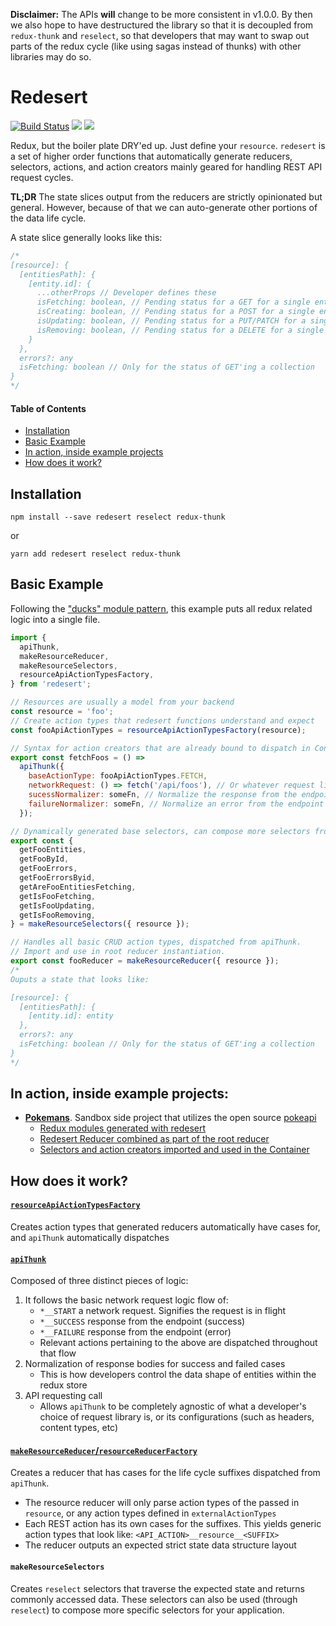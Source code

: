 **Disclaimer:**
The APIs **will** change to be more consistent in v1.0.0. By then we also hope to have destructured the library so that it is decoupled from `redux-thunk` and `reselect`, so that developers that may want to swap out parts of the redux cycle (like using sagas instead of thunks) with other libraries may do so.

# Redesert

[![Build Status](https://travis-ci.com/ahoym/redesert.svg?branch=master)](https://travis-ci.com/ahoym/redesert)
<a href="https://codeclimate.com/github/ahoym/redesert/maintainability"><img src="https://api.codeclimate.com/v1/badges/6092506aae88ba28bf0f/maintainability" /></a>
<a href="https://codeclimate.com/github/ahoym/redesert/test_coverage"><img src="https://api.codeclimate.com/v1/badges/6092506aae88ba28bf0f/test_coverage" /></a>

Redux, but the boiler plate DRY'ed up. Just define your `resource`. `redesert` is a set of higher order functions that automatically generate reducers, selectors, actions, and action creators mainly geared for handling REST API request cycles.

**TL;DR** The state slices output from the reducers are strictly opinionated but general. However, because of that we can auto-generate other portions of the data life cycle.

A state slice generally looks like this:

```js
/*
[resource]: {
  [entitiesPath]: {
    [entity.id]: {
      ...otherProps // Developer defines these
      isFetching: boolean, // Pending status for a GET for a single entity
      isCreating: boolean, // Pending status for a POST for a single entity
      isUpdating: boolean, // Pending status for a PUT/PATCH for a single entity
      isRemoving: boolean, // Pending status for a DELETE for a single entity
    }
  },
  errors?: any
  isFetching: boolean // Only for the status of GET'ing a collection
}
*/
```

#### Table of Contents

* [Installation][installation]
* [Basic Example][basicexample]
* [In action, inside example projects][exampleusages]
* [How does it work?][howitworks]

## Installation

[installation]: #installation

```
npm install --save redesert reselect redux-thunk
```

or

```
yarn add redesert reselect redux-thunk
```

## Basic Example

[basicexample]: #basic-example

Following the ["ducks" module pattern](https://github.com/erikras/ducks-modular-redux), this example puts all redux related logic
into a single file.

```javascript
import {
  apiThunk,
  makeResourceReducer,
  makeResourceSelectors,
  resourceApiActionTypesFactory,
} from 'redesert';

// Resources are usually a model from your backend
const resource = 'foo';
// Create action types that redesert functions understand and expect
const fooApiActionTypes = resourceApiActionTypesFactory(resource);

// Syntax for action creators that are already bound to dispatch in Containers
export const fetchFoos = () =>
  apiThunk({
    baseActionType: fooApiActionTypes.FETCH,
    networkRequest: () => fetch('/api/foos'), // Or whatever request library
    sucessNormalizer: someFn, // Normalize the response from the endpoint
    failureNormalizer: someFn, // Normalize an error from the endpoint
  });

// Dynamically generated base selectors, can compose more selectors from these.
export const {
  getFooEntities,
  getFooById,
  getFooErrors,
  getFooErrorsByid,
  getAreFooEntitiesFetching,
  getIsFooFetching,
  getIsFooUpdating,
  getIsFooRemoving,
} = makeResourceSelectors({ resource });

// Handles all basic CRUD action types, dispatched from apiThunk.
// Import and use in root reducer instantiation.
export const fooReducer = makeResourceReducer({ resource });
/*
Ouputs a state that looks like:

[resource]: {
  [entitiesPath]: {
    [entity.id]: entity
  },
  errors?: any
  isFetching: boolean // Only for the status of GET'ing a collection
}
*/
```

## In action, inside example projects:

[exampleusages]: #in-action-inside-example-projects

* **[Pokemans][pokemansroot]**. Sandbox side project that utilizes the open source [pokeapi](https://pokeapi.co/)
  * [Redux modules generated with redesert][redesertreduxmodules]
  * [Redesert Reducer combined as part of the root reducer][rootreducer]
  * [Selectors and action creators imported and used in the Container][otherusages]

[pokemansroot]: https://github.com/ahoym/pokemans
[redesertreduxmodules]: https://github.com/ahoym/pokemans/blob/master/src/modules/pokemon/pokemon.js
[rootreducer]: https://github.com/ahoym/pokemans/blob/master/src/reducers.js
[otherusages]: https://github.com/ahoym/pokemans/blob/master/src/features/Pokedex/PokemonViewer/PokemonViewerContainer.js

## How does it work?

[howitworks]: #how-does-it-work

#### [`resourceApiActionTypesFactory`](https://github.com/ahoym/redesert/tree/master/src/actions/README.md)

Creates action types that generated reducers automatically have cases for, and `apiThunk` automatically dispatches

#### [`apiThunk`](https://github.com/ahoym/redesert/tree/master/src/api-thunk-factory)

Composed of three distinct pieces of logic:

1.  It follows the basic network request logic flow of:
    * `*__START` a network request. Signifies the request is in flight
    * `*__SUCCESS` response from the endpoint (success)
    * `*__FAILURE` response from the endpoint (error)
    * Relevant actions pertaining to the above are dispatched throughout that flow
2.  Normalization of response bodies for success and failed cases
    * This is how developers control the data shape of entities within the redux store
3.  API requesting call
    * Allows `apiThunk` to be completely agnostic of what a developer's choice of request library is, or its configurations (such as headers, content types, etc)

#### [`makeResourceReducer`/`resourceReducerFactory`](https://github.com/ahoym/redesert/tree/master/src/reducer-factories/README.md)

Creates a reducer that has cases for the life cycle suffixes dispatched from `apiThunk`.

* The resource reducer will only parse action types of the passed in `resource`, or any action types defined in `externalActionTypes`
* Each REST action has its own cases for the suffixes. This yields generic action types that look like: `<API_ACTION>__resource__<SUFFIX>`
* The reducer outputs an expected strict state data structure layout

#### `makeResourceSelectors`

Creates `reselect` selectors that traverse the expected state and returns commonly accessed data.
These selectors can also be used (through `reselect`) to compose more specific selectors for your application.
